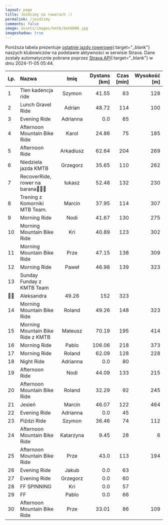 ```yaml
---
layout: page
title: Jeździmy na rowerach :)
permalink: /jezdzimy
comments: false
image: assets/images/kmtb/kmtb008.jpg
imageshadow: true
---
```


Poniższa tabela prezentuje [ostatnie jazdy rowerowe](https://www.strava.com/clubs/336381){:target="_blank"} naszych klubowiczów na podstawie aktywności w serwisie Strava. Dane zostały automatycznie pobrane poprzez [Strava API](https://developers.strava.com/docs/reference/#api-Clubs-getClubActivitiesById){:target="_blank"} w dniu 2024-11-05 05:44.

Lp. | Nazwa | Imię | Dystans [km] | Czas [min] | Wysokość [m]
:--- | :--- | :---: | ---: | ---: | ---:
1|Tlen kadencja ride|Szymon|41.55|83|128
2|Lunch Gravel Ride|Adrian|48.72|114|100
3|Evening Ride|Adrianna|0.0|65|
4|Afternoon Mountain Bike Ride|Karol|24.86|75|185
5|Afternoon Ride|Arkadiusz|62.64|204|269
6|Niedziela jazda KMTB|Grzegorz|35.65|110|262
7|RecoverRide, rower na barana😵‍💫🤠|łukasz|52.48|132|230
8|Trening z Komorniki MTB Team.|Marcin|37.95|114|307
9|Morning Ride|Nodi|41.67|130|275
10|Morning Mountain Bike Ride|Kri|40.89|123|302
11|Morning Mountain Bike Ride|Prze|47.15|138|309
12|Morning Ride|Paweł|46.98|139|323
13|Sunday Funday z KMTB Team 
💚🖤|Aleksandra|49.26|152|323
14|Morning Mountain Bike Ride|Roland|49.26|148|323
15|Morning Mountain Bike Ride z KMTB|Mateusz|70.19|195|414
16|Morning Ride|Pablo|106.06|218|373
17|Morning Ride|Roland|62.09|128|228
18|Night Ride|Adrianna|0.0|80|
19|Afternoon Ride|Nodi|44.09|133|215
20|Afternoon Mountain Bike Ride|Roland|32.29|92|245
21|Jesień|Marcin|46.07|122|464
22|Evening Ride|Adrianna|0.0|45|
23|Piździ Ride|Szymon|36.46|74|112
24|Afternoon Mountain Bike Ride|Katarzyna|9.45|28|6
25|Afternoon Mountain Bike Ride|Prze|43.0|113|194
26|Evening Ride|Jakub|0.0|63|
27|Evening Ride|Grzegorz|0.0|60|
28|FF SPINNING|Kri|0.0|57|
29|FF|Pablo|0.0|66|
30|Afternoon Mountain Bike Ride|Prze|33.01|86|109

